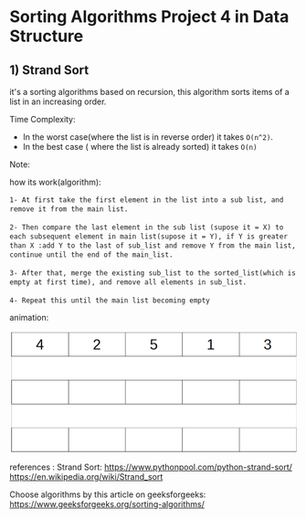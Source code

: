 # Sorting Algorithms Project 4 in Data Structure

## 1) Strand Sort

it's a sorting algorithms based on recursion, this algorithm sorts items of a list in an increasing order.

Time Complexity:
- In the worst case(where the list is in reverse order) it takes `O(n^2)`.
- In the best case ( where the list is already sorted) it takes `O(n)`

Note:  


how its work(algorithm): 

	1- At first take the first element in the list into a sub list, and remove it from the main list.
  
	2- Then compare the last element in the sub list (supose it = X) to each subsequent element in main list(supose it = Y), if Y is greater than X :add Y to the last of sub_list and remove Y from the main list, continue until the end of the main_list.
  
	3- After that, merge the existing sub_list to the sorted_list(which is empty at first time), and remove all elements in sub_list.
  
	4- Repeat this until the main list becoming empty

animation:

![Alt Text](/Media/StrandSort.gif)



references :
    Strand Sort:
	https://www.pythonpool.com/python-strand-sort/
	https://en.wikipedia.org/wiki/Strand_sort

   Choose algorithms by this article on geeksforgeeks:
	https://www.geeksforgeeks.org/sorting-algorithms/



